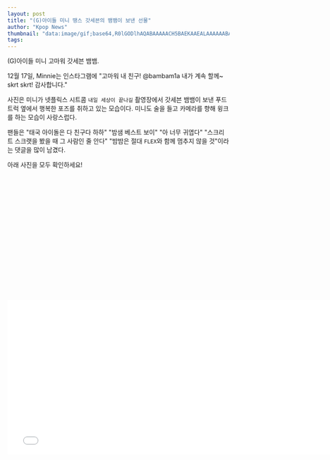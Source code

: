```yaml
---
layout: post
title: "(G)아이들 미니 땡스 갓세븐의 뱀뱀이 보낸 선물"
author: "Kpop News"
thumbnail: "data:image/gif;base64,R0lGODlhAQABAAAAACH5BAEKAAEALAAAAAABAAEAAAICTAEAOw=="
tags: 
---
```



(G)아이들 미니 고마워 갓세븐 뱀뱀.

12월 17일, Minnie는 인스타그램에 "고마워 내 친구! @bambam1a 내가 계속 할께~ skrt skrt! 감사합니다."

사진은 미니가 넷플릭스 시트콤 `내일 세상이 끝나길` 촬영장에서 갓세븐 뱀뱀이 보낸 푸드트럭 옆에서 행복한 포즈를 취하고 있는 모습이다. 미니도 술을 들고 카메라를 향해 윙크를 하는 모습이 사랑스럽다.

팬들은 "태국 아이돌은 다 친구다 하하" "밤샘 베스트 보이" "아 너무 귀엽다" "스크리트 스크랫을 봤을 때 그 사람인 줄 안다" "밤밤은 절대 `FLEX`와 함께 멈추지 않을 것"이라는 댓글을 많이 남겼다.

아래 사진을 모두 확인하세요!


<div class="video_wrapper" style="padding-top: 56.25%;">
    <iframe width="760" height="350" frameborder="0" allow="accelerometer; autoplay; clipboard-write; encrypted-media; gyroscope; picture-in-picture" allowfullscreen="" class="lazyload" src="null"></iframe>
</div>
